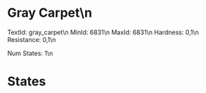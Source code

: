 # Gray Carpet\n
TextId: gray_carpet\n
MinId: 6831\n
MaxId: 6831\n
Hardness: 0,1\n
Resistance: 0,1\n

Num States: 1\n
# States
```

```
